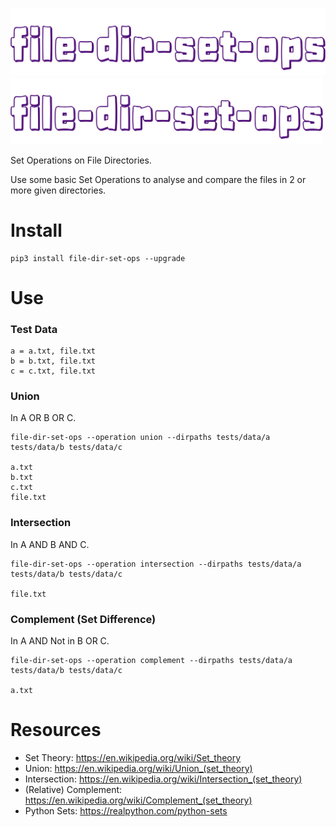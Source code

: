 ![file-dir-set-ops](images/file-dir-set-ops.png)
<img src="images/file-dir-set-ops.png" alt="file-dir-set-ops" width="500">

Set Operations on File Directories.

Use some basic Set Operations to analyse and compare the files in 2 or more given directories.


# Install
```
pip3 install file-dir-set-ops --upgrade
```


# Use
### Test Data
```
a = a.txt, file.txt
b = b.txt, file.txt
c = c.txt, file.txt
```
### Union
In A OR B OR C.
```
file-dir-set-ops --operation union --dirpaths tests/data/a tests/data/b tests/data/c

a.txt
b.txt
c.txt
file.txt
```
### Intersection
In A AND B AND C.
```
file-dir-set-ops --operation intersection --dirpaths tests/data/a tests/data/b tests/data/c

file.txt
```
### Complement (Set Difference)
In A AND Not in B OR C.
```
file-dir-set-ops --operation complement --dirpaths tests/data/a tests/data/b tests/data/c

a.txt
```


# Resources
* Set Theory: https://en.wikipedia.org/wiki/Set_theory
* Union: https://en.wikipedia.org/wiki/Union_(set_theory)
* Intersection: https://en.wikipedia.org/wiki/Intersection_(set_theory)
* (Relative) Complement: https://en.wikipedia.org/wiki/Complement_(set_theory)
* Python Sets: https://realpython.com/python-sets
